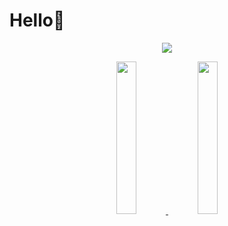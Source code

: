 # Hello👋

<p align="center"><img src="https://i.giphy.com/RThN0hOS2GO4M.gif" /></p>

<div align="center" >
<a  href="https://github.com/SP-XD">
<img src="https://github-readme-stats.vercel.app/api/top-langs/?username=YunshiuanOAO&layout=donut-vertical" width="25%">
<img src="https://github-readme-stats.vercel.app/api?username=anuraghazra" width="25%">
</a>
